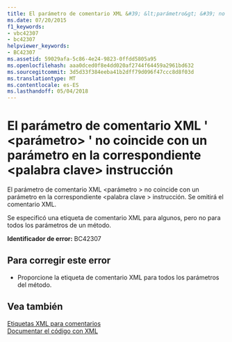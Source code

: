 ```yaml
---
title: El parámetro de comentario XML &#39; &lt;parámetro&gt; &#39; no coincide con un parámetro en la correspondiente &lt;palabra clave&gt; instrucción
ms.date: 07/20/2015
f1_keywords:
- vbc42307
- bc42307
helpviewer_keywords:
- BC42307
ms.assetid: 59029afa-5c86-4e24-9823-0ffdd5805a95
ms.openlocfilehash: aaa0dced0f8e4dd020af2744f64459a2961bd632
ms.sourcegitcommit: 3d5d33f384eeba41b2dff79d096f47ccc8d8f03d
ms.translationtype: MT
ms.contentlocale: es-ES
ms.lasthandoff: 05/04/2018
---
```

# <a name="xml-comment-parameter-39ltparametergt39-does-not-match-a-parameter-on-the-corresponding-ltkeywordgt-statement"></a>El parámetro de comentario XML &#39; &lt;parámetro&gt; &#39; no coincide con un parámetro en la correspondiente &lt;palabra clave&gt; instrucción
El parámetro de comentario XML \<parámetro > no coincide con un parámetro en la correspondiente \<palabra clave > instrucción. Se omitirá el comentario XML.  
  
 Se especificó una etiqueta de comentario XML para algunos, pero no para todos los parámetros de un método.  
  
 **Identificador de error:** BC42307  
  
## <a name="to-correct-this-error"></a>Para corregir este error  
  
-   Proporcione la etiqueta de comentario XML para todos los parámetros del método.  
  
## <a name="see-also"></a>Vea también  
 [Etiquetas XML para comentarios](../../visual-basic/language-reference/xmldoc/recommended-xml-tags-for-documentation-comments.md)  
 [Documentar el código con XML](../../visual-basic/programming-guide/program-structure/documenting-your-code-with-xml.md)
